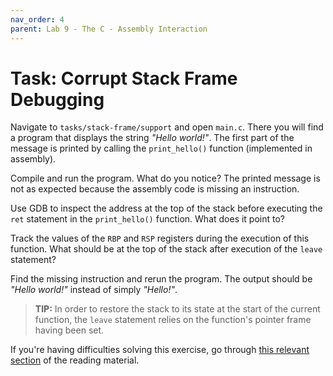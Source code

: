 ```yaml
---
nav_order: 4
parent: Lab 9 - The C - Assembly Interaction
---
```


# Task: Corrupt Stack Frame Debugging

Navigate to `tasks/stack-frame/support` and open `main.c`.
There you will find a program that displays the string *"Hello world!"*.
The first part of the message is printed by calling the `print_hello()` function
(implemented in assembly).

Compile and run the program.
What do you notice?
The printed message is not as expected because the assembly code is missing an
instruction.

Use GDB to inspect the address at the top of the stack before executing the
`ret` statement in the `print_hello()` function.
What does it point to?

Track the values of the `RBP` and `RSP` registers during the execution of this
function.
What should be at the top of the stack after execution of the `leave` statement?

Find the missing instruction and rerun the program.
The output should be *"Hello world!"* instead of simply *"Hello!"*.

> **TIP:** In order to restore the stack to its state at the start of the
           current function, the `leave` statement relies on the function's
           pointer frame having been set.

If you're having difficulties solving this exercise, go through
[this relevant section](../../reading/calling-convention.md) of the reading
material.
